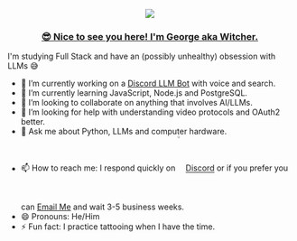 <p align="center" width="100%">

<img src='https://i.giphy.com/xTiIzJSKB4l7xTouE8.webp'>
</p>

<h3 align="center"style="text-decoration: underline;">😎 Nice to see you here! I'm George aka Witcher.</h3>


I'm studying Full Stack and have an (possibly unhealthy) obsession with LLMs 😅 

- 🔭 I’m currently working on a <a href="https://github.com/georgedobreff/discord-ai-waifu.git" target=_blank>Discord LLM Bot</a> with voice and search.
- 🌱 I’m currently learning JavaScript, Node.js and PostgreSQL.
- 👯 I’m looking to collaborate on anything that involves AI/LLMs.
- 🤔 I’m looking for help with understanding video protocols and OAuth2 better.
- 💬 Ask me about Python, LLMs and computer hardware.
- 📫 How to reach me: I respond quickly on <img src='https://cdn3.emoji.gg/emojis/7561-discord-clyde.png' width="3%" align="center"><a href="https://discord.com/users/1388488254889656420" target=_blank>Discord</a> or if you prefer you can [Email Me](mailto:george@witcher.blog) and wait 3-5 business weeks.
- 😄 Pronouns: He/Him
- ⚡ Fun fact: I practice tattooing when I have the time.


